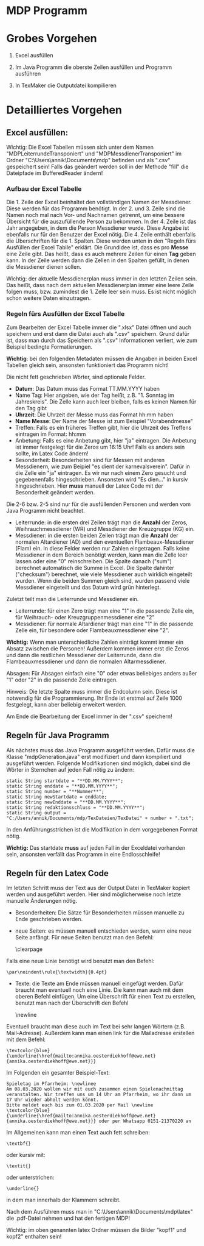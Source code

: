 # MDP Programm

# Grobes Vorgehen 

1. Excel ausfüllen 

2. Im Java Programm die oberste Zeilen ausfüllen und Programm ausführen

3. In TexMaker die Outputdatei kompilieren

# Detailliertes Vorgehen

## Excel ausfüllen:

Wichtig: Die Excel Tabellen müssen sich unter dem Namen "MDPLeiterrundeTransponiert" und "MDPMessdienerTransponiert" im Ordner "C:\Users\annik\Documents\mdp" befinden und als ".csv" gespeichert sein!
Falls das geändert werden soll in der Methode "fill" die Dateipfade im BufferedReader ändern!

### Aufbau der Excel Tabelle

Die 1. Zeile der Excel beinhaltet den vollständigen Namen der Messdiener.
Diese werden für das Programm benötigt.
In der 2. und 3. Zeile sind die Namen noch mal nach Vor- und Nachnamen getrennt, um eine bessere Übersicht für die auszufüllende Person zu bekommen. 
In der 4. Zeile ist das Jahr angegeben, in dem die Person Messdiener wurde. 
Diese Angabe ist ebenfalls nur für den Benutzer der Excel nötig.
Die 4. Zeile enthält ebenfalls die Überschriften für die 1. Spalten. 
Diese werden unten in den "Regeln fürs Ausfüllen der Excel Tablle" erklärt. 
Die Grundidee ist, dass es pro **Messe** eine Zeile gibt. 
Das heißt, dass es auch mehrere Zeilen für einen **Tag** geben kann. 
In der Zeile werden dann die Zellen in den Spalten gefüllt, in denen die Messdiener dienen sollen. 

Wichtig: der aktuelle Messdienerplan muss immer in den letzten Zeilen sein.
Das heißt, dass nach dem aktuellen Messdienerplan immer eine leere Zeile folgen muss, bzw. zumindest die 1. Zelle leer sein muss. 
Es ist nicht möglich schon weitere Daten einzutragen. 

### Regeln fürs Ausfüllen der Excel Tabelle

Zum Bearbeiten der Excel Tabelle immer die ".xlsx" Datei öffnen und auch speichern und erst dann die Datei auch als ".csv" speichern. 
Grund dafür ist, dass man durch das Speichern als ".csv" Informationen verliert, wie zum Beispiel bedingte Formatierungen.

**Wichtig**: bei den folgenden Metadaten müssen die Angaben in beiden Excel Tabellen gleich sein, ansonsten funktioniert das Programm nicht!

Die nicht fett geschrieben Wörter, sind optionale Felder.
- **Datum**: Das Datum muss das Format TT.MM.YYYY haben
- Name Tag: Hier angeben, wie der Tag heißt, z.B. "1. Sonntag im Jahreskreis". Die Zelle kann auch leer bleiben, falls es keinen Namen für den Tag gibt
- **Uhrzeit**: Die Uhrzeit der Messe muss das Format hh:mm haben
- **Name Messe**:  Der Name der Messe ist zum Beispiel "Vorabendmesse"
- Treffen: Falls es ein früheres Treffen gibt, hier die Uhrzeit des Treffens eintragen im Format: hh:mm 
- Anbetung: Falls es eine Anbetung gibt, hier "ja" eintragen. Die Anbetung ist immer festgelegt für die Zeros um 16:15 Uhr! Falls es anders sein sollte, im Latex Code ändern!
- Besonderheit: Besonderheiten sind für Messen mit anderen Messdienern, wie zum Beipiel "es dient der karnevalsverein". Dafür in die Zelle ein "ja" eintragen. Es wir nur nach einem Zero gesucht und gegebenenfalls hingeschrieben. Ansonsten wird "Es dien..." in kursiv hingeschrieben. Hier **muss** manuell der Latex Code mit der Besonderheit geändert werden. 

Die 2-6 bzw. 2-5 sind nur für die ausfüllenden Personen und werden vom Java Programm nicht beachtet. 
- Leiterrunde: in die ersten drei Zeilen trägt man die **Anzahl** der Zeros, Weihrauchmessdiener (WR) und Messdiener der Kreuzgruppe (KG) ein. 
- Messdiener: in die ersten beiden Zeilen trägt man die **Anzahl** der normalen Altardiener (AD) und den eventuellen Flambeaux-Messdiener (Flam) ein. 
In diese Felder werden nur Zahlen eingetragen. 
Falls keine Messdiener in dem Bereich benötigt werden, kann man die Zelle leer lassen oder eine "0" reinschreiben. 
Die Spalte danach ("sum") berechnet automatisch die Summe in Excel. 
Die Spalte dahinter ("checksum") berechnet, wie viele Messdiener auch wirklich eingeteilt wurden. 
Wenn die beiden Summen gleich sind, wurden passend viele Messdiener eingeteilt und das Datum wird grün hinterlegt.  

Zuletzt teilt man die Leiterrunde und Messdiener ein. 
- Leiterrunde: für einen Zero trägt man eine "1" in die passende Zelle ein, für Weihrauch- oder Kreuzgruppenmessdiener eine "2"
- Messdiener: für normale Altardiener trägt man eine "1" in die passende Zelle ein, für besondere oder Flambeauxmessdiener eine "2". 

**Wichtig:** Wenn man unterschiedliche Zahlen einträgt kommt immer ein Absatz zwischen die Personen!
Außerdem kommen immer erst die Zeros und dann die restlichen Messdiener der Leiterrunde, dann die Flambeauxmessdiener und dann die normalen Altarmessdiener. 

Absagen: Für Absagen einfach eine "0" oder etwas beliebiges anders außer "1" oder "2" in die passende Zelle eintragen. 

Hinweis: Die letzte Spalte muss immer die Endcolumn sein. 
Diese ist notwendig für die Programmierung.
Ihr Ende ist erstmal auf Zeile 1000 festgelegt, kann aber beliebig erweitert werden. 

Am Ende die Bearbeitung der Excel immer in der ".csv" speichern!

## Regeln für Java Programm

Als nächstes muss das Java Programm ausgeführt werden.
Dafür muss die Klasse "mdpGeneration.java" erst modifiziert und dann kompiliert und ausgeführt werden.
Folgende Modifikationen sind möglich, dabei sind die Wörter in Sternchen auf jeden Fall nötig zu ändern:
	
	static String startdate = "**DD.MM.YYYY**";
	static String enddate = "**DD.MM.YYYY**";
	static String number = "**Nummer**";
	static String newStartdate = enddate;
	static String newEnddate = "**DD.MM.YYYY**";
	static String redaktionsschluss = "**DD.MM.YYYY**";
	static String output = "C:/Users/annik/Documents/mdp/TexDateien/TexDatei" + number + ".txt";

In den Anführungsstrichen ist die Modifikation in dem vorgegebenen Format nötig. 

**Wichtig:** Das startdate **muss** auf jeden Fall in der Exceldatei vorhanden sein, ansonsten verfällt das Programm in eine Endlosschleife!

## Regeln für den Latex Code

Im letzten Schritt muss der Text aus der Output Datei in TexMaker kopiert werden und ausgeführt werden.
Hier sind möglicherweise noch letzte manuelle Änderungen nötig.
- Besonderheiten: Die Sätze für Besonderheiten müssen manuelle zu Ende geschrieben werden.
- neue Seiten: es müssen manuell entschieden werden, wann eine neue Seite anfängt. 
Für neue Seiten benutzt man den Befehl:

	\clearpage
	
Falls eine neue Linie benötigt wird benutzt man den Befehl:

	\par\noindent\rule{\textwidth}{0.4pt}
 
- Texte: die Texte am Ende müssen manuell eingefügt werden. 
Dafür braucht man eventuell noch eine Linie. 
Die kann man auch mit dem oberen Befehl einfügen. 
Um eine Überschrift für einen Text zu erstellen, benutzt man nach der Überschrift den Befehl 

	\newline

Eventuell braucht man diese auch im Text bei sehr langen Wörtern (z.B. Mail-Adresse).
Außerdem kann man einen link für die Mailadresse erstellen mit dem Befehl: 

	\textcolor{blue}{\underline{\href{mailto:annika.oesterdiekhoff@ewe.net}{annika.oesterdiekhoff@ewe.net}}}


Im Folgenden ein gesamter Beispiel-Text:

	Spieletag im Pfarrheim: \newlinee
	Am 08.03.2020 wollen wir mit euch zusammen einen Spielenachmittag veranstalten. Wir treffen uns um 14 Uhr am Pfarrheim, wo ihr dann um 17 Uhr wieder abholt werden könnt. 
	Bitte meldet euch bis zum 01.03.2020 per Mail \newline \textcolor{blue}{\underline{\href{mailto:annika.oesterdiekhoff@ewe.net}{annika.oesterdiekhoff@ewe.net}}} oder per Whatsapp 0151-21370220 an
	
Im Allgemeinen kann man einen Text auch fett schreiben: 

	\textbf{}
	
oder kursiv mit:

	\textit{}
	
oder unterstrichen: 

	\underline{}
	
in dem man innerhalb der Klammern schreibt. 

Nach dem Ausführen muss man in "C:\Users\annik\Documents\mdp\latex" die .pdf-Datei nehmen und hat den fertigen MDP!

Wichtig: im oben genannten latex Ordner müssen die Bilder "kopf1" und kopf2" enthalten sein!	
